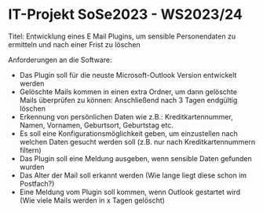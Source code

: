 # IT-Projekt SoSe2023 - WS2023/24
Titel: Entwicklung eines E Mail Plugins, um sensible Personendaten zu ermitteln und nach einer Frist zu löschen

Anforderungen an die Software:
- Das Plugin soll für die neuste Microsoft-Outlook Version entwickelt werden
- Gelöschte Mails kommen in einen extra Ordner, um dann gelöschte Mails überprüfen zu können: Anschließend nach 3 Tagen endgültig löschen
- Erkennung von persönlichen Daten wie z.B.: Kreditkartennummer, Namen, Vornamen, Geburtsort, Geburtstag etc.
- Es soll eine Konfigurationsmöglichkeit geben, um einzustellen nach welchen Daten gesucht werden soll (z.B. nur nach Kreditkartennummern filtern)
- Das Plugin soll eine Meldung ausgeben, wenn sensible Daten gefunden wurden
- Das Alter der Mail soll erkannt werden (Wie lange liegt diese schon im Postfach?)
- Eine Meldung vom Plugin soll kommen, wenn Outlook gestartet wird (Wie viele Mails werden in x Tagen gelöscht)
